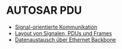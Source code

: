 # AUTOSAR PDU

  - [Signal-orientierte Kommunikation](./01_grundlagen/01_kommunikation.md)
  - [Layout von Signalen, PDUs und Frames](./01_grundlagen/02_layout.md)
  - [Datenaustausch über Ethernet Backbone](./01_grundlagen/03_datenaustausch.md)